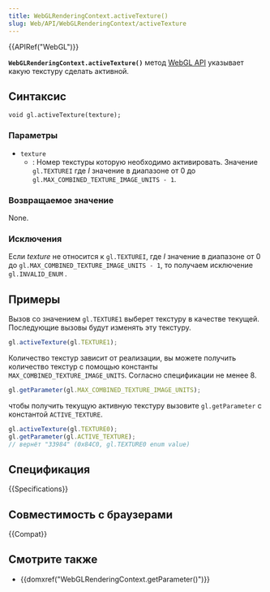 ```yaml
---
title: WebGLRenderingContext.activeTexture()
slug: Web/API/WebGLRenderingContext/activeTexture
---
```


{{APIRef("WebGL")}}

**`WebGLRenderingContext.activeTexture()`** метод [WebGL API](/ru/docs/Web/API/WebGL_API) указывает какую текстуру сделать активной.

## Синтаксис

```
void gl.activeTexture(texture);
```

### Параметры

- `texture`
  - : Номер текстуры которую необходимо активировать. Значение `gl.TEXTUREI` где _I_ значение в диапазоне от 0 до `gl.MAX_COMBINED_TEXTURE_IMAGE_UNITS - 1`.

### Возвращаемое значение

None.

### Исключения

Если _texture_ не относится к `gl.TEXTUREI`, где _I_ значение в диапазоне от 0 до `gl.MAX_COMBINED_TEXTURE_IMAGE_UNITS - 1`, то получаем исключение `gl.INVALID_ENUM` .

## Примеры

Вызов со значением `gl.TEXTURE1` выберет текстуру в качестве текущей. Последующие вызовы будут изменять эту текстуру.

```js
gl.activeTexture(gl.TEXTURE1);
```

Количество текстур зависит от реализации, вы можете получить количество текстур с помощью константы `MAX_COMBINED_TEXTURE_IMAGE_UNITS`. Согласно спецификации не менее 8.

```js
gl.getParameter(gl.MAX_COMBINED_TEXTURE_IMAGE_UNITS);
```

чтобы получить текущую активную текстуру вызовите `gl.getParameter` с константой `ACTIVE_TEXTURE`.

```js
gl.activeTexture(gl.TEXTURE0);
gl.getParameter(gl.ACTIVE_TEXTURE);
// вернёт "33984" (0x84C0, gl.TEXTURE0 enum value)
```

## Спецификация

{{Specifications}}

## Совместимость с браузерами

{{Compat}}

## Смотрите также

- {{domxref("WebGLRenderingContext.getParameter()")}}

